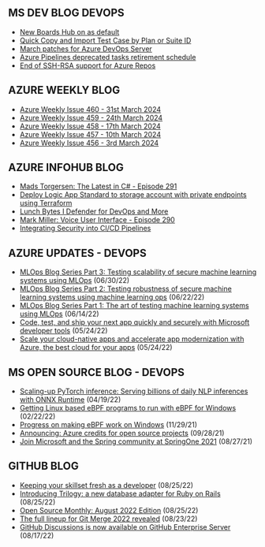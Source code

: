 ## MS DEV BLOG DEVOPS 

<!-- DEVBLOGDEVOPS:START -->
- [New Boards Hub on as default](https://devblogs.microsoft.com/devops/new-boards-hub-on-as-default/)
- [Quick Copy and Import Test Case by Plan or Suite ID](https://devblogs.microsoft.com/devops/id-search-in-azure-test-plans/)
- [March patches for Azure DevOps Server](https://devblogs.microsoft.com/devops/march-patches-for-azure-devops-server-2/)
- [Azure Pipelines deprecated tasks retirement schedule](https://devblogs.microsoft.com/devops/azure-pipelines-deprecated-tasks-retirement-schedule/)
- [End of SSH-RSA support for Azure Repos](https://devblogs.microsoft.com/devops/ssh-rsa-deprecation/)
<!-- DEVBLOGDEVOPS:END -->


## AZURE WEEKLY BLOG

<!-- AZUREWEEKLY:START -->
- [Azure Weekly Issue 460 - 31st March 2024](https://azureweekly.info/issue-460.html)
- [Azure Weekly Issue 459 - 24th March 2024](https://azureweekly.info/issue-459.html)
- [Azure Weekly Issue 458 - 17th March 2024](https://azureweekly.info/issue-458.html)
- [Azure Weekly Issue 457 - 10th March 2024](https://azureweekly.info/issue-457.html)
- [Azure Weekly Issue 456 - 3rd March 2024](https://azureweekly.info/issue-456.html)
<!-- AZUREWEEKLY:END -->

## AZURE INFOHUB BLOG 

<!-- AZUREINFOHUB:START -->
- [Mads Torgersen: The Latest in C# - Episode 291](http://feed.azuredevops.show/mads-torgersen-the-latest-in-c-episode-291)
- [Deploy Logic App Standard to storage account with private endpoints using Terraform](https://techcommunity.microsoft.com/t5/azure-integration-services-blog/deploy-logic-app-standard-to-storage-account-with-private/ba-p/4101998)
- [Lunch Bytes I Defender for DevOps and More](https://www.youtube.com/watch?v=G032CUrI9pQ)
- [Mark Miller: Voice User Interface - Episode 290](http://feed.azuredevops.show/mark-miller-voice-user-interface-episode-290)
- [Integrating Security into CI/CD Pipelines](https://www.youtube.com/watch?v=H6x8l86sqiQ)
<!-- AZUREINFOHUB:END -->


## AZURE UPDATES - DEVOPS 

<!-- AZUREUPDATES:START -->

 - [MLOps Blog Series Part 3: Testing scalability of secure machine learning systems using MLOps](https://azure.microsoft.com/blog/mlops-blog-series-part-3-testing-scalability-of-secure-machine-learning-systems-using-mlops/) (06/30/22)
 - [MLOps Blog Series Part 2: Testing robustness of secure machine learning systems using machine learning ops](https://azure.microsoft.com/blog/mlops-blog-series-part-2-testing-robustness-of-secure-machine-learning-systems-using-machine-learning-ops/) (06/22/22)
 - [MLOps Blog Series Part 1: The art of testing machine learning systems using MLOps](https://azure.microsoft.com/blog/mlops-blog-series-part-1-the-art-of-testing-machine-learning-systems-using-mlops/) (06/14/22)
 - [Code, test, and ship your next app quickly and securely with Microsoft developer tools](https://azure.microsoft.com/blog/code-test-and-ship-your-next-app-quickly-and-securely-with-microsoft-developer-tools/) (05/24/22)
 - [Scale your cloud-native apps and accelerate app modernization with Azure, the best cloud for your apps](https://azure.microsoft.com/blog/scale-your-cloudnative-apps-and-accelerate-app-modernization-with-azure-the-best-cloud-for-your-apps/) (05/24/22)
<!-- AZUREUPDATES:END -->


## MS OPEN SOURCE BLOG - DEVOPS 

<!-- MSOPENSOURCEBLOG:START -->

 - [Scaling-up PyTorch inference: Serving billions of daily NLP inferences with ONNX Runtime](https://cloudblogs.microsoft.com/opensource/2022/04/19/scaling-up-pytorch-inference-serving-billions-of-daily-nlp-inferences-with-onnx-runtime/) (04/19/22)
 - [Getting Linux based eBPF programs to run with eBPF for Windows](https://cloudblogs.microsoft.com/opensource/2022/02/22/getting-linux-based-ebpf-programs-to-run-with-ebpf-for-windows/) (02/22/22)
 - [Progress on making eBPF work on Windows](https://cloudblogs.microsoft.com/opensource/2021/11/29/progress-on-making-ebpf-work-on-windows/) (11/29/21)
 - [Announcing: Azure credits for open source projects](https://cloudblogs.microsoft.com/opensource/2021/09/28/announcing-azure-credits-for-open-source-projects/) (09/28/21)
 - [Join Microsoft and the Spring community at SpringOne 2021](https://cloudblogs.microsoft.com/opensource/2021/08/27/join-microsoft-and-the-spring-community-at-springone-2021/) (08/27/21)
<!-- MSOPENSOURCEBLOG:END -->


## GITHUB BLOG


<!-- GITHUB:START -->

 - [Keeping your skillset fresh as a developer](https://github.blog/2022-08-25-keeping-your-skillset-fresh-as-a-developer/) (08/25/22)
 - [Introducing Trilogy: a new database adapter for Ruby on Rails](https://github.blog/2022-08-25-introducing-trilogy-a-new-database-adapter-for-ruby-on-rails/) (08/25/22)
 - [Open Source Monthly: August 2022 Edition](https://github.blog/2022-08-25-open-source-monthly-august-2022-edition/) (08/25/22)
 - [The full lineup for Git Merge 2022 revealed](https://github.blog/2022-08-23-the-full-lineup-for-git-merge-2022-revealed/) (08/23/22)
 - [GitHub Discussions is now available on GitHub Enterprise Server](https://github.blog/2022-08-17-github-discussions-is-now-available-on-github-enterprise-server/) (08/17/22)
<!-- GITHUB:END -->

